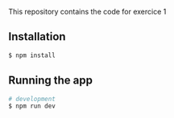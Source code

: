 This repository contains the code for exercice 1

## Installation

```bash
$ npm install
```

## Running the app

```bash
# development
$ npm run dev
```
